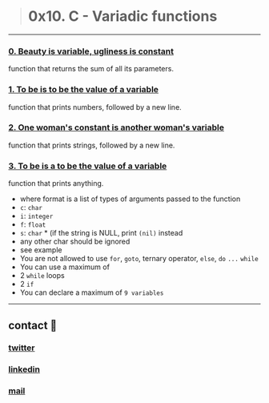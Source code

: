 > # 0x10. C - Variadic functions
---
### [0. Beauty is variable, ugliness is constant](./0-sum_them_all.c)
function that returns the sum of all its parameters.
### [1. To be is to be the value of a variable](./1-print_numbers.c)
function that prints numbers, followed by a new line.
### [2. One woman's constant is another woman's variable](./2-print_strings.c)
function that prints strings, followed by a new line.
### [3. To be is a to be the value of a variable](./3-print_all.c)
function that prints anything.
* where format is a list of types of arguments passed to the function
 * ```c```: ```char```
 * ```i```: ```integer```
 * ```f```: ```float```
 * ```s```: ```char``` * (if the string is NULL, print ```(nil)``` instead
 * any other char should be ignored
 * see example
* You are not allowed to use ```for```, ```goto```, ternary operator, ```else```, ```do``` ```...``` ```while```
* You can use a maximum of
 * 2 ```while``` loops
 * 2 ```if```
* You can declare a maximum of ```9 variables```
---
## contact 💬

### [twitter](https://twitter.com/RICARDO1470)
### [linkedin](https://www.linkedin.com/in/ricardo-alfonso-camayo/)
### [mail](1466@holbertonschool.com)

